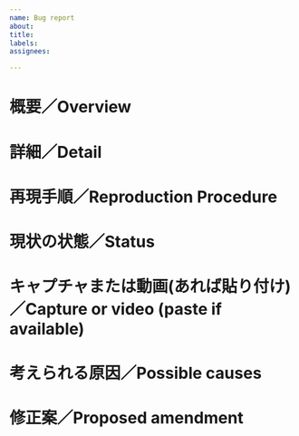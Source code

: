 ```yaml
---
name: Bug report
about: 
title: 
labels: 
assignees: 

---
```


# 概要／Overview
# 詳細／Detail
# 再現手順／Reproduction Procedure
# 現状の状態／Status
# キャプチャまたは動画(あれば貼り付け)／Capture or video (paste if available)
# 考えられる原因／Possible causes
# 修正案／Proposed amendment

